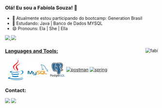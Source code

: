### Olá! Eu sou a Fabíola Souza! 👋

- 🔭 Atualmente estou participando do bootcamp: Generation Brasil
- 🌱 Estudando: Java | Banco de Dados MYSQL
- 😄 Pronouns: Ela | She | Ella

<div>
<a href="https://github.com/fabiolasoufer">
<img height="130cm" src="https://github-readme-stats.vercel.app/api?username=fabiolasoufer&theme=omni&show_icons=true"/>

<img height="130cm" src="https://github-readme-stats.vercel.app/api/top-langs/?username=fabiolasoufer&layout=compact&langs_count=16&theme=omni"/>
</div>
  
<div>
<img height="100cm" align="right" alt="fabi" src="https://media.giphy.com/media/01QuZw9yXBmueUN3dq/giphy.gif"/>
</div>

</div>
<h3 align="left">Languages and Tools:</h3>
<div style="display: inline_block; padding-right:100">
<a href="https://www.java.com" target="_blank" title="Java"><img align="center" src="https://raw.githubusercontent.com/devicons/devicon/master/icons/java/java-original.svg" alt="java" width="70" height="70"/></a> 
<a href="https://www.mysql.com/" target="_blank" title="MySQL"><img align="center" src="https://raw.githubusercontent.com/devicons/devicon/master/icons/mysql/mysql-original-wordmark.svg" alt="mysql" width="70" height="70"/></a>
<a href="https://www.postgresql.org" target="_blank" title="PostgreSQL"><img align="center" src="https://raw.githubusercontent.com/devicons/devicon/master/icons/postgresql/postgresql-original-wordmark.svg" alt="postgresql" width="50" height="50"/></a>
<a href="https://postman.com" target="_blank" title="PostMan"><img align="center" src="https://www.vectorlogo.zone/logos/getpostman/getpostman-icon.svg" alt="postman" width=width="50" height="50"/></a> 
<a href="https://spring.io/" target="_blank" title="SpringBoot"><img align="center" src="https://www.vectorlogo.zone/logos/springio/springio-icon.svg" alt="spring" width="50" height="50"/></a>
</div>

<div>
<h3 align="left">Contact:</h3>
<a href="https://www.linkedin.com/in/fabiolasoufer/" target="_blank"><img src="https://img.shields.io/badge/-LinkedIn-%230077B5?style=for-the-badge&logo=linkedin&logoColor=white" target="_blank"></a>
<a href = "mailto:fabiolasoufer@gmail.com"><img src="https://img.shields.io/badge/-Gmail-%23333?style=for-the-badge&logo=gmail&logoColor=white" target="_blank"></a>
</div>
